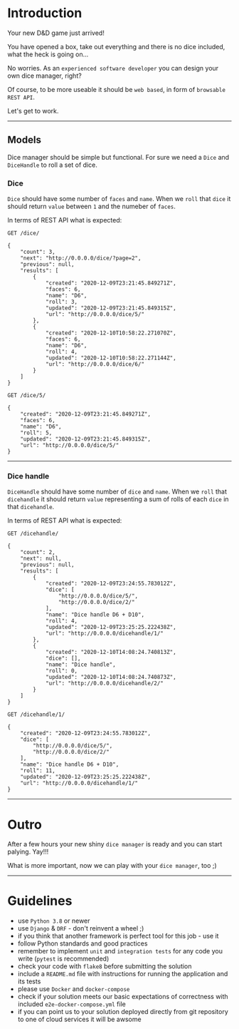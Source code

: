 # Introduction

Your new D&D game just arrived!

You have opened a box, take out everything and there is no dice included, what the heck is going on...

No worries. As an `experienced software developer` you can design your own dice manager, right?

Of course, to be more useable it should be `web based`, in form of `browsable REST API`.

Let's get to work.

---

## Models

Dice manager should be simple but functional.
For sure we need a `Dice` and `DiceHandle` to roll a set of dice.

### Dice

`Dice` should have some number of `faces` and `name`. When we `roll` that `dice` it should return `value` between `1` and the numeber of `faces`.

In terms of REST API what is expected:


```
GET /dice/

{
    "count": 3,
    "next": "http://0.0.0.0/dice/?page=2",
    "previous": null,
    "results": [
        {
            "created": "2020-12-09T23:21:45.849271Z",
            "faces": 6,
            "name": "D6",
            "roll": 3,
            "updated": "2020-12-09T23:21:45.849315Z",
            "url": "http://0.0.0.0/dice/5/"
        },
        {
            "created": "2020-12-10T10:58:22.271070Z",
            "faces": 6,
            "name": "D6",
            "roll": 4,
            "updated": "2020-12-10T10:58:22.271144Z",
            "url": "http://0.0.0.0/dice/6/"
        }
    ]
}
```

```
GET /dice/5/

{
    "created": "2020-12-09T23:21:45.849271Z",
    "faces": 6,
    "name": "D6",
    "roll": 5,
    "updated": "2020-12-09T23:21:45.849315Z",
    "url": "http://0.0.0.0/dice/5/"
}
```


---

### Dice handle

`DiceHandle` should have some number of `dice` and `name`. When we `roll` that `dicehandle` it should return `value` representing a sum of rolls of each `dice` in that `dicehandle`.

In terms of REST API what is expected:

```
GET /dicehandle/

{
    "count": 2,
    "next": null,
    "previous": null,
    "results": [
        {
            "created": "2020-12-09T23:24:55.783012Z",
            "dice": [
                "http://0.0.0.0/dice/5/",
                "http://0.0.0.0/dice/2/"
            ],
            "name": "Dice handle D6 + D10",
            "roll": 4,
            "updated": "2020-12-09T23:25:25.222438Z",
            "url": "http://0.0.0.0/dicehandle/1/"
        },
        {
            "created": "2020-12-10T14:08:24.740813Z",
            "dice": [],
            "name": "Dice handle",
            "roll": 0,
            "updated": "2020-12-10T14:08:24.740873Z",
            "url": "http://0.0.0.0/dicehandle/2/"
        }
    ]
}
```

```
GET /dicehandle/1/

{
    "created": "2020-12-09T23:24:55.783012Z",
    "dice": [
        "http://0.0.0.0/dice/5/",
        "http://0.0.0.0/dice/2/"
    ],
    "name": "Dice handle D6 + D10",
    "roll": 11,
    "updated": "2020-12-09T23:25:25.222438Z",
    "url": "http://0.0.0.0/dicehandle/1/"
}
```

---

# Outro

After a few hours your new shiny `dice manager` is ready and you can start palying. Yay!!!

What is more important, now we can play with your `dice manager`, too ;)

---

# Guidelines

 - use `Python 3.8` or newer
 - use `Django` & `DRF` - don't reinvent a wheel ;)
 - if you think that another framework is perfect tool for this job - use it
 - follow Python standards and good practices
 - remember to implement `unit` and `integration tests` for any code you write (`pytest` is recommended)
 - check your code with `flake8` before submitting the solution
 - include a `README.md` file with instructions for running the application and its tests
 - please use `Docker` and `docker-compose`
 - check if your solution meets our basic expectations of correctness with included `e2e-docker-compose.yml` file
 - if you can point us to your solution deployed directly from git repository to one of cloud services it will be awsome

